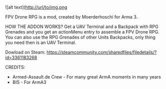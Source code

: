 ![alt text]([http://url/to/img.png](https://steamuserimages-a.akamaihd.net/ugc/32181900851397422/B354BE3A44E62CBA7868392856324CF4408F9E17/?imw=5000&imh=5000&ima=fit&impolicy=Letterbox&imcolor=%23000000&letterbox=false)

FPV Drone RPG is a mod, created by Moerderhoschi for Arma 3.

HOW THE ADDON WORKS?
Get a UAV Terminal and a Backpack with RPG Grenades and you get an actionMenu entry to assemble a FPV Drone RPG.
You can also use the RPG Grenades of other Units Backpacks, only thing you need then is an UAV Terminal.

Dowload on Steam: https://steamcommunity.com/sharedfiles/filedetails/?id=3361183268

CREDITS:
- Armed-Assault.de Crew - For many great ArmA moments in many years
- BIS - For ArmA3
